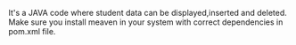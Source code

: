 It's a JAVA code where student data can be displayed,inserted and deleted.
Make sure you install meaven in your system with correct dependencies in pom.xml file.
